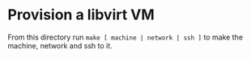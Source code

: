 # Provision a libvirt VM

From this directory run `make [ machine | network | ssh ]` to make the machine,
network and ssh to it.